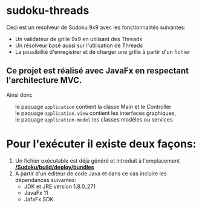 # sudoku-threads

Ceci est un resolveur de Sudoku 9x9 avec les fonctionnalités suivantes:
      <ul>
         <li>Un validateur de grille 9x9 en utilisant des Threads</li>
         <li>Un résolveur basé aussi sur l'utilisation de Threads</li>
         <li>La possibilité d'enregistrer et de charger une grille à partir d'un fichier</li>
    </ul>


<h2>Ce projet est réalisé avec JavaFx en respectant l'architecture MVC.</h2>
Ainsi donc
    <ul type="none">
         <li>le paquage <code>application</code> contient la classe Main et le Controller</li>
         <li>le paquage <code>application.view</code> contient les interfaces graphiques,</li>
         <li>le paquage <code>application.model</code> les classes modèles ou services</li>
    </ul>


<h1>Pour l'exécuter il existe deux façons:</h1>

<ol>
  <li>Un fichier exécutable est déjà généré et introduit à l'emplacement <b><a href="https://github.com/MoiseGui/sudoku-threads/tree/master/Sudoku/build/deploy/bundles">/Sudoku/build/deploy/bundles </a></b></li>
  
  <li>
    A partir d'un éditeur de code Java et dans ce cas incluire les dépendances suivantes:
      <ul>
         <li>JDK et JRE version 1.8.0_271</li>
         <li>JavaFx 11</li>
         <li>JafaFx SDK</li>
    </ul>
  </li>
</ol>
